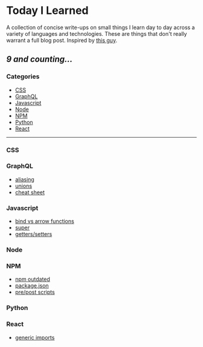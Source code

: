 # Today I Learned
A collection of concise write-ups on small things I learn day to day across a variety of languages and technologies. These are things that don't really warrant a full blog post. Inspired by [this guy](https://github.com/jbranchaud/til).

_9 and counting..._
---

### Categories

* [CSS](#css)
* [GraphQL](#graphql)
* [Javascript](#javascript)
* [Node](#node)
* [NPM](#npm)
* [Python](#python)
* [React](#react)

---

### CSS

### GraphQL

- [aliasing](graphql/aliasing.md)
- [unions](graphql/unions.md)
- [cheat sheet](graphql/cheat-sheet.md)

### Javascript

- [bind vs arrow functions](javascript/bind.md)
- [super](javascript/super.md)
- [getters/setters](javascript/getset.md)

### Node

### NPM

- [npm outdated](npm/outdated.md)
- [package.json](npm/package.json.md)
- [pre/post scripts](npm/prepostscripts.md)

### Python

### React

- [generic imports](react/generic_imports.md)
